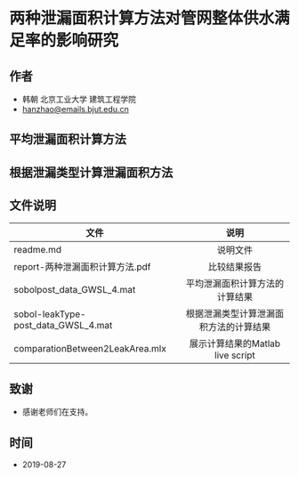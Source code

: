 # 两种泄漏面积计算方法对管网整体供水满足率的影响研究

## 作者
- 韩朝 北京工业大学 建筑工程学院
- hanzhao@emails.bjut.edu.cn
## 平均泄漏面积计算方法
## 根据泄漏类型计算泄漏面积方法
## 文件说明
|文件|说明|
| - | :-: | 
|readme.md| 说明文件|
|report-两种泄漏面积计算方法.pdf|比较结果报告|
|sobolpost_data_GWSL_4.mat|平均泄漏面积计算方法的计算结果|
|sobol-leakType-post_data_GWSL_4.mat|根据泄漏类型计算泄漏面积方法的计算结果|
|comparationBetween2LeakArea.mlx|展示计算结果的Matlab live script|

## 致谢
- 感谢老师们在支持。
## 时间
- 2019-08-27
